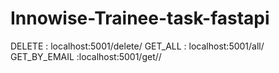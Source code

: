 # Innowise-Trainee-task-fastapi

DELETE : localhost:5001/delete/
GET_ALL : localhost:5001/all/
GET_BY_EMAIL :localhost:5001/get/<email>/